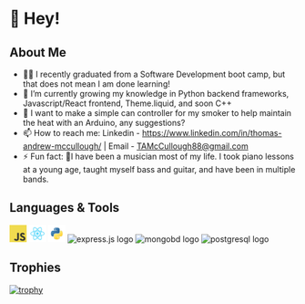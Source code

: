 # 👋 Hey!

## About Me
- 👨‍🎓 I recently graduated from a Software Development boot camp, but that does not mean I am done learning!
- 🌱 I’m currently growing my knowledge in Python backend frameworks, Javascript/React frontend, Theme.liquid, and soon C++
- 🍖 I want to make a simple can controller for my smoker to help maintain the heat with an Arduino, any suggestions?
- 📫 How to reach me: Linkedin - https://www.linkedin.com/in/thomas-andrew-mccullough/ | Email - TAMcCullough88@gmail.com
- ⚡ Fun fact: 🎸I have been a musician most of my life. I took piano lessons at a young age, taught myself bass and guitar, and have been in multiple bands.


## Languages & Tools
<img src="https://raw.githubusercontent.com/github/explore/80688e429a7d4ef2fca1e82350fe8e3517d3494d/topics/javascript/javascript.png" width="30px" height="30px" alt="javascript logo"> <img src="https://raw.githubusercontent.com/github/explore/80688e429a7d4ef2fca1e82350fe8e3517d3494d/topics/react/react.png" width="30px" height="30px" alt="react logo"> <img src="https://raw.githubusercontent.com/github/explore/80688e429a7d4ef2fca1e82350fe8e3517d3494d/topics/python/python.png" alt="python logo" width="30px" height="30px">  <img src="https://github.com/tamccullough88/tamccullough88/assets/141081845/30bcd88e-30e1-400a-9bac-9de5e77ce23f" width="30px" height="30px" alt="express.js logo"> <img src="https://github.com/BrianHHough/devicon/blob/master/icons/mongodb/mongodb-original.svg" width="30px" height="30px" alt="mongobd logo"> <img src="https://user-images.githubusercontent.com/24623425/36042969-f87531d4-0d8a-11e8-9dee-e87ab8c6a9e3.png" width="30px" height="30px" alt="postgresql logo">


## Trophies
[![trophy](https://github-profile-trophy.vercel.app/?username=tamccullough88&theme=onedark)](https://github.com/ryo-ma/github-profile-trophy)

<!---
tamccullough88/tamccullough88 is a ✨ special ✨ repository because its `README.md` (this file) appears on your GitHub profile.
You can click the Preview link to take a look at your changes.
--->
